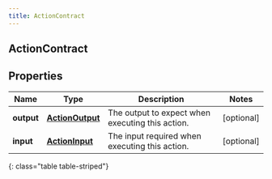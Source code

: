 ```yaml
---
title: ActionContract
---
```

## ActionContract


## Properties

| Name | Type | Description | Notes |
| ------------ | ------------- | ------------- | ------------- |
| **output** | <!----><!---->[**ActionOutput**](ActionOutput.html)<!----> | The output to expect when executing this action. |  [optional] |
| **input** | <!----><!---->[**ActionInput**](ActionInput.html)<!----> | The input required when executing this action. |  [optional] |
{: class="table table-striped"}



